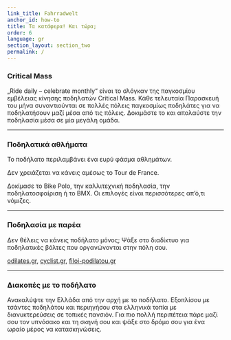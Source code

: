 ```yaml
---
link_title: Fahrradwelt
anchor_id: how-to
title: Τα κατάφερα! Και τώρα;
order: 6
language: gr
section_layout: section_two
permalink: /
---
```


### Critical Mass
„Ride daily – celebrate monthly“ είναι το σλόγκαν της παγκοσμίου εμβέλειας κίνησης ποδηλατών Critical Mass. Κάθε τελευταία Παρασκευή του μήνα συναντιούνται σε πολλές πόλεις παγκοσμίως ποδηλάτες για να ποδηλατήσουν μαζί μέσα από τις πόλεις. Δοκιμάστε το και απολαύστε την ποδηλασία μέσα σε μία μεγάλη ομάδα. 

***

### Ποδηλατικά αθλήματα
Το ποδήλατο περιλαμβάνει ένα ευρύ φάσμα αθλημάτων. 

Δεν χρειάζεται να κάνεις αμέσως το Tour de France. 

Δοκίμασε το Bike Polo, την καλλιτεχνική ποδηλασία, την ποδηλατοσφαίριση ή το BMX. Οι επιλογές είναι περισσότερες απ’ό,τι νόμιζες.  

***

### Ποδηλασία με παρέα
Δεν θέλεις να κάνεις ποδήλατο μόνος; Ψάξε στο διαδίκτυο για ποδηλατικές βόλτες που οργανώνονται στην πόλη σου. 

[odilates.gr](https://www.podilates.gr/), [cyclist.gr](http://www.cyclist.gr/), [filoi-podilatou.gr](http://www.filoi-podilatou.gr/)

***

### Διακοπές με το ποδήλατο
Ανακαλύψτε την Ελλάδα από την αρχή με το ποδήλατο. Εξοπλίσου με τσάντες ποδηλάτου και περιηγήσου στα ελληνικά τοπία με διανυκτερεύσεις σε τοπικές πανσιόν. Για πιο πολλή περιπέτεια πάρε μαζί σου τον υπνόσακο και τη σκηνή σου και ψάξε στο δρόμο σου για ένα ωραίο μέρος να κατασκηνώσεις. 
